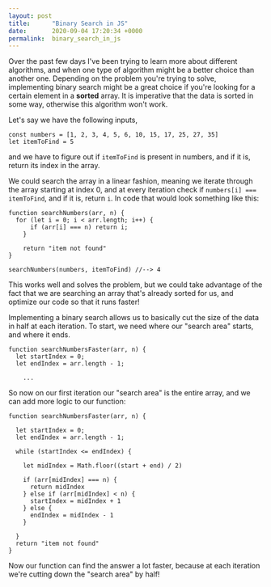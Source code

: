 ```yaml
---
layout: post
title:      "Binary Search in JS"
date:       2020-09-04 17:20:34 +0000
permalink:  binary_search_in_js
---
```



Over the past few days I've been trying to learn more about different algorithms, and when one type of algorithm might be a better choice than another one. Depending on the problem you're trying to solve, implementing binary search might be a great choice if you're looking for a certain element in a **sorted** array. It is imperative that the data is sorted in some way, otherwise this algorithm won't work.

Let's say we have the following inputs,

```
const numbers = [1, 2, 3, 4, 5, 6, 10, 15, 17, 25, 27, 35]
let itemToFind = 5
```

and we have to figure out if `itemToFind` is present in numbers, and if it is, return its index in the array. 

We could search the array in a linear fashion, meaning we iterate through the array starting at index 0, and at every iteration check if `numbers[i] === itemToFind`, and if it is, return `i`. In code that would look something like this:

```
function searchNumbers(arr, n) {
  for (let i = 0; i < arr.length; i++) {
	  if (arr[i] === n) return i;
	}
	
	return "item not found"
}

searchNumbers(numbers, itemToFind) //--> 4
```

This works well and solves the problem, but we could take advantage of the fact that we are searching an array that's already sorted for us, and optimize our code so that it runs faster! 

Implementing a binary search allows us to basically cut the size of the data in half at each iteration. To start, we need where our "search area" starts, and where it ends.

```
function searchNumbersFaster(arr, n) {
  let startIndex = 0;
  let endIndex = arr.length - 1;
	
	...
```
 So now on our first iteration our "search area" is the entire array, and we can add more logic to our function:
 
```
function searchNumbersFaster(arr, n) {

  let startIndex = 0;
  let endIndex = arr.length - 1;

  while (startIndex <= endIndex) {
	
	let midIndex = Math.floor((start + end) / 2)
	
	if (arr[midIndex] === n) {
	  return midIndex
	} else if (arr[midIndex] < n) {
	  startIndex = midIndex + 1
	} else {
	  endIndex = midIndex - 1
	}
	
  }
  return "item not found"
}
```

Now our function can find the answer a lot faster, because at each iteration we're cutting down the "search area" by half!




